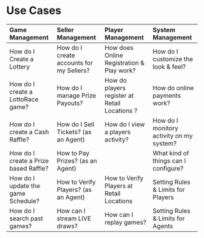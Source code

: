 <!-- TITLE: Use Cases -->
<!-- SUBTITLE: Most likely Use Cases when operating your Lottery or Raffle -->

# Use Cases


| Game Management           | Seller Management           | Player Management  |  System Management|
| :-------------|:-------------|:-----|:-----|
| How do I Create a Lottery  | How do I create accounts for my Sellers? |  How does Online Registration & Play work? | How do I customize the look & feel?   |
| How do I  create a LottoRace game?   | How do I manage Prize Payouts?  |    How do players register at Retail Locations ?  |  How do online payments work?  |
| How do I create a Cash Raffle? | How do I Sell Tickets? (as an Agent)      |   How do I view a players activity?  |  How do I monitory activity on my system?   |
| How do I create a Prize based Raffle? | How to Pay Prizes? (as an Agent)   |    |   What kind of things can I configure? |   
| How do I update the game Schedule? | How to Verify Players? (as an Agent)     |    How to Verify Players at Retail Locations | Setting Rules & Limits for Players  |
| How do I search past games? |  How can I stream LIVE draws? |    How can I replay games? |  Setting Rules & Limits for Agents   |